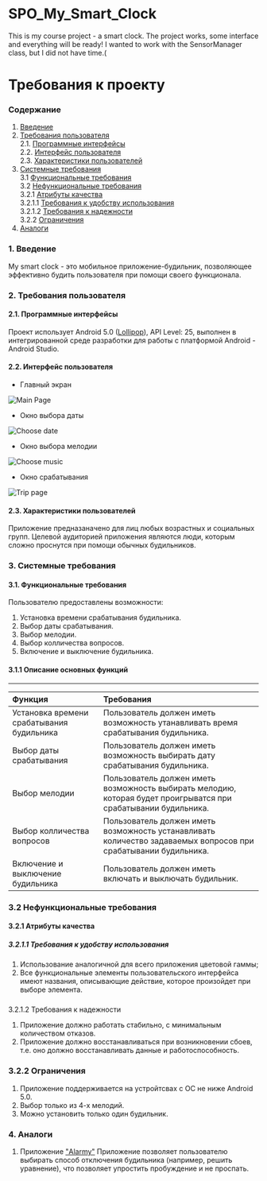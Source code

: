 # SPO_My_Smart_Clock
This is my course project - a smart clock.
The project works, some interface and everything will be ready!
I wanted to work with the SensorManager class, but I did not have time.(

# Требования к проекту 
### Содержание 
1. [Введение](#1) 
2. [Требования пользователя](#2) <br> 
2.1. [Программные интерфейсы](#2.1) <br> 
2.2. [Интерфейс пользователя](#2.2) <br> 
2.3. [Характеристики пользователей](#2.3) <br> 
3. [Системные требования](#3) <br> 
3.1 [Функциональные требования](#3.1) <br> 
3.2 [Нефункциональные требования](#3.2) <br> 
3.2.1 [Атрибуты качества](#3.2.1) <br> 
3.2.1.1 [Требования к удобству использования](#3.2.1.1) <br> 
3.2.1.2 [Требования к надежности](#3.2.1.2) <br> 
3.2.2 [Ограничения](#3.2.2) 
4. [Аналоги](#4) <br> 

### 1. Введение <a name="1"></a> 
My smart clock - это мобильное приложение-будильник, позволяющее эффективно будить пользователя при помощи своего функционала. 
### 2. Требования пользователя <a name="2"></a> 
#### 2.1. Программные интерфейсы <a name="2.1"></a> 
Проект использует Android 5.0 ([Lollipop](https://developer.android.com/reference/android/os/Bu..)), API Level: 25, выполнен в интегрированной среде разработки для работы с платформой Android - Android Studio. 
#### 2.2. Интерфейс пользователя <a name="2.2"></a> 
- Главный экран 

![Main Page](https://user-images.githubusercontent.com/38924756/47905384-13992900-de98-11e8-90b5-201d98e3f097.png) 
- Окно выбора даты

![Choose date](https://user-images.githubusercontent.com/38924756/47905429-30cdf780-de98-11e8-8017-17914cbe4131.png)
- Окно выбора мелодии

![Choose music](https://user-images.githubusercontent.com/38924756/47905447-3f1c1380-de98-11e8-9071-c0ce7b0615ff.png)
- Окно срабатывания

![Trip page](https://user-images.githubusercontent.com/38924756/47905472-50fdb680-de98-11e8-807a-1641de955298.png)

#### 2.3. Характеристики пользователей <a name="2.3"></a> 
Приложение предназаначено для лиц любых возрастных и социальных групп. Целевой аудиторией приложения являются люди, которым сложно проснутся при помощи обычных будильников. 
### 3. Системные требования <a name="3"></a> 
#### 3.1. Функциональные требования <a name="3.1"></a> 
Пользователю предоставлены возможности: 
1. Установка времени срабатывания будильника. 
2. Выбор даты срабатывания. 
3. Выбор мелодии. 
4. Выбор колличества вопросов. 
5. Включение и выключение будильника. 

#### 3.1.1 Описание основных функций <a name="3.1.1"></a> 
**** 
| Функция | Требования | 
|:---|:---| 
| Установка времени срабатывания будильника | Пользователь должен иметь возможность утанавливать время срабатывания будильника. | 
| Выбор даты срабатывания | Пользователь должен иметь возможность выбирать дату срабатывания будильника. | 
| Выбор мелодии | Пользователь должен иметь возможность выбирать мелодию, которая будет проигрыватся при срабатывании будильника. | 
| Выбор колличества вопросов | Пользователь должен иметь возможность устанавливать количество задаваемых вопросов при срабатывании будильника. | 
| Включение и выключение будильника | Пользователь должен иметь включать и выключать будильник.| 
### 3.2 Нефункциональные требования <a name="3.2"></a> 
#### 3.2.1 Атрибуты качества <a name="3.2.1"></a> 
##### 3.2.1.1 Требования к удобству использования <a name="3.2.1.1"></a> 
1. Использование аналогичной для всего приложения цветовой гаммы; 
2. Все функциональные элементы пользовательского интерфейса имеют названия, описывающие действие, которое произойдет при выборе элемента. 
#####
 
3.2.1.2 Требования к надежности <a name="3.2.1.2"></a> 
1. Приложение должно работать стабильно, с минимальным количеством отказов. 
2. Приложение должно восстанавливаться при возникновении сбоев, т.е. оно должно восстанавливать данные и работоспособность. 
### 3.2.2 Ограничения <a name="3.2.2"></a>  
1. Приложение поддерживается на устройтсвах с ОС не ниже Android 5.0.
2. Выбор только из 4-х мелодий.
3. Можно установить только один будильник. 
### 4. Аналоги <a name="4"></a> 
1. Приложение ["Alarmy"](https://play.google.com/store/apps/details?id=droom.s..) 
Приложение позволяет пользователю выбирать способ отключения будильника (например, решить уравнение), что позволяет упростить пробуждение и не проспать.

